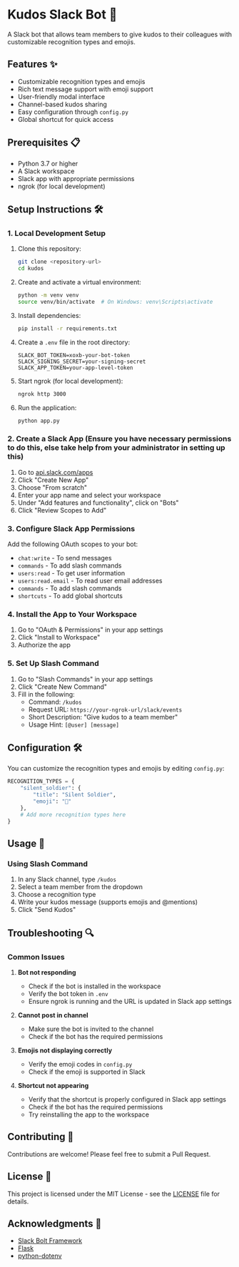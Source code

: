 # Kudos Slack Bot 🎉

A Slack bot that allows team members to give kudos to their colleagues with customizable recognition types and emojis.

## Features ✨

- Customizable recognition types and emojis
- Rich text message support with emoji support
- User-friendly modal interface
- Channel-based kudos sharing
- Easy configuration through `config.py`
- Global shortcut for quick access

## Prerequisites 📋

- Python 3.7 or higher
- A Slack workspace
- Slack app with appropriate permissions
- ngrok (for local development)

## Setup Instructions 🛠️
### 1. Local Development Setup

1. Clone this repository:
   ```bash
   git clone <repository-url>
   cd kudos
   ```

2. Create and activate a virtual environment:
   ```bash
   python -m venv venv
   source venv/bin/activate  # On Windows: venv\Scripts\activate
   ```

3. Install dependencies:
   ```bash
   pip install -r requirements.txt
   ```

4. Create a `.env` file in the root directory:
   ```
   SLACK_BOT_TOKEN=xoxb-your-bot-token
   SLACK_SIGNING_SECRET=your-signing-secret
   SLACK_APP_TOKEN=your-app-level-token
   ```

5. Start ngrok (for local development):
   ```bash
   ngrok http 3000
   ```

6. Run the application:
   ```bash
   python app.py
   ```

### 2. Create a Slack App (Ensure you have necessary permissions to do this, else take help from your administrator in setting up this)

1. Go to [api.slack.com/apps](https://api.slack.com/apps)
2. Click "Create New App"
3. Choose "From scratch"
4. Enter your app name and select your workspace
5. Under "Add features and functionality", click on "Bots"
6. Click "Review Scopes to Add"


### 3. Configure Slack App Permissions

Add the following OAuth scopes to your bot:
- `chat:write` - To send messages
- `commands` - To add slash commands
- `users:read` - To get user information
- `users:read.email` - To read user email addresses
- `commands` - To add slash commands
- `shortcuts` - To add global shortcuts


### 4. Install the App to Your Workspace

1. Go to "OAuth & Permissions" in your app settings
2. Click "Install to Workspace"
3. Authorize the app


### 5. Set Up Slash Command

1. Go to "Slash Commands" in your app settings
2. Click "Create New Command"
3. Fill in the following:
   - Command: `/kudos`
   - Request URL: `https://your-ngrok-url/slack/events`
   - Short Description: "Give kudos to a team member"
   - Usage Hint: `[@user] [message]`


## Configuration 🛠️

You can customize the recognition types and emojis by editing `config.py`:

```python
RECOGNITION_TYPES = {
    "silent_soldier": {
        "title": "Silent Soldier",
        "emoji": "🥷"
    },
    # Add more recognition types here
}
```

## Usage 📝

### Using Slash Command
1. In any Slack channel, type `/kudos`
2. Select a team member from the dropdown
3. Choose a recognition type
4. Write your kudos message (supports emojis and @mentions)
5. Click "Send Kudos"


## Troubleshooting 🔍

### Common Issues

1. **Bot not responding**
   - Check if the bot is installed in the workspace
   - Verify the bot token in `.env`
   - Ensure ngrok is running and the URL is updated in Slack app settings

2. **Cannot post in channel**
   - Make sure the bot is invited to the channel
   - Check if the bot has the required permissions

3. **Emojis not displaying correctly**
   - Verify the emoji codes in `config.py`
   - Check if the emoji is supported in Slack

4. **Shortcut not appearing**
   - Verify that the shortcut is properly configured in Slack app settings
   - Check if the bot has the required permissions
   - Try reinstalling the app to the workspace

## Contributing 🤝

Contributions are welcome! Please feel free to submit a Pull Request.

## License 📄

This project is licensed under the MIT License - see the [LICENSE](LICENSE) file for details.

## Acknowledgments 🙏

- [Slack Bolt Framework](https://slack.dev/bolt-python/tutorial/getting-started)
- [Flask](https://flask.palletsprojects.com/)
- [python-dotenv](https://pypi.org/project/python-dotenv/) 